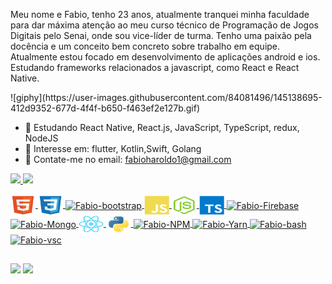 Meu nome e Fabio, tenho 23 anos, atualmente tranquei minha faculdade para dar máxima atenção ao meu curso técnico de Programação de Jogos Digitais pelo Senai, onde sou vice-líder de turma. Tenho uma paixão pela docência e um conceito bem concreto sobre trabalho em equipe. Atualmente estou focado em desenvolvimento de aplicações android e ios. Estudando frameworks relacionados a javascript, como React e React Native.


<div>![giphy](https://user-images.githubusercontent.com/84081496/145138695-412d9352-677d-4f4f-b650-f463ef2e127b.gif)</div>


- 🌱 Estudando React Native, React.js, JavaScript, TypeScript, redux, NodeJS
- 👀 Interesse em: flutter, Kotlin,Swift, Golang
- 💬 Contate-me no email: fabioharoldo1@gmail.com
<div>
  <a href="https://github.com/FabioRocha231">
  <img height="180em" src="https://github-readme-stats.vercel.app/api?username=FabioRocha231&layout=compact&show_icons=true&theme=maroongold&include_all_commits=true&count_private=true"/>
  <img height="180em" src="https://github-readme-stats.vercel.app/api/top-langs/?username=FabioRocha231&layout=compact&langs_count=7&theme=maroongold"/>
</div>
<div style="display: inline_block"><br>
  <img align="center" alt="Fabio-HTML" height="30" width="40" src="https://raw.githubusercontent.com/devicons/devicon/master/icons/html5/html5-original.svg">
  <img align="center" alt="Fabio-CSS" height="30" width="40" src="https://raw.githubusercontent.com/devicons/devicon/master/icons/css3/css3-original.svg">
  <img align="center" alt="Fabio-bootstrap" height="30" width="40" src="https://cdn.jsdelivr.net/gh/devicons/devicon/icons/bootstrap/bootstrap-plain-wordmark.svg" />
  <img align="center" alt="Fabio-Js" height="30" width="40" src="https://raw.githubusercontent.com/devicons/devicon/master/icons/javascript/javascript-plain.svg">
  <img align="center" alt="Fabio-ndjs" height="30" width="40" src="https://raw.githubusercontent.com/devicons/devicon/master/icons/nodejs/nodejs-plain.svg">
  <img align="center" alt="Fabio-Ts" height="30" width="40" src="https://raw.githubusercontent.com/devicons/devicon/master/icons/typescript/typescript-plain.svg">
  <img align="center" alt="Fabio-Firebase" height="30" width="40" src="https://cdn.jsdelivr.net/gh/devicons/devicon/icons/firebase/firebase-plain-wordmark.svg" />
  <img align="center" alt="Fabio-Mongo" height="30" width="40" src="https://cdn.jsdelivr.net/gh/devicons/devicon/icons/mongodb/mongodb-original-wordmark.svg" />
  <img align="center" alt="Fabio-React" height="30" width="40" src="https://raw.githubusercontent.com/devicons/devicon/master/icons/react/react-original.svg">
  <img align="center" alt="Fabio-Python" height="30" width="40" src="https://raw.githubusercontent.com/devicons/devicon/master/icons/python/python-original.svg">
  <img align="center" alt="Fabio-NPM" height="30" width="40" src="https://cdn.jsdelivr.net/gh/devicons/devicon/icons/npm/npm-original-wordmark.svg" />
  <img align="center" alt="Fabio-Yarn" height="30" width="40" src="https://cdn.jsdelivr.net/gh/devicons/devicon/icons/yarn/yarn-original-wordmark.svg" />
  <img align="center" alt="Fabio-bash" height="30" width="40" src="https://cdn.jsdelivr.net/gh/devicons/devicon/icons/bash/bash-plain.svg" />
  <img align="center" alt="Fabio-vsc" height="30" width="40" src="https://cdn.jsdelivr.net/gh/devicons/devicon/icons/vscode/vscode-original.svg" />



</div>
 
##
 
<div> 
  <a href = "mailto:fabioharoldo1@gmail.com"><img src="https://img.shields.io/badge/-Gmail-%23333?style=for-the-badge&logo=gmail&logoColor=white" target="_blank"></a>
  <a href="https://www.linkedin.com/in/fhrfilho/" target="_blank"><img src="https://img.shields.io/badge/-LinkedIn-%230077B5?style=for-the-badge&logo=linkedin&logoColor=white" target="_blank"></a> 
 
 
</div> 
